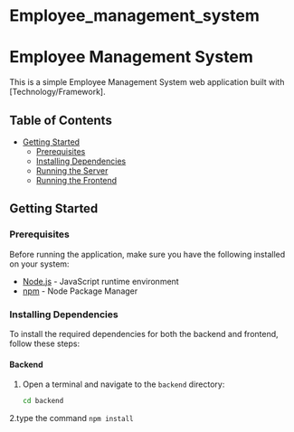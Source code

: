 # Employee_management_system
# Employee Management System

This is a simple Employee Management System web application built with [Technology/Framework].

## Table of Contents
- [Getting Started](#getting-started)
  - [Prerequisites](#prerequisites)
  - [Installing Dependencies](#installing-dependencies)
  - [Running the Server](#running-the-server)
  - [Running the Frontend](#running-the-frontend)

## Getting Started

### Prerequisites

Before running the application, make sure you have the following installed on your system:

- [Node.js](https://nodejs.org/) - JavaScript runtime environment
- [npm](https://www.npmjs.com/) - Node Package Manager

### Installing Dependencies

To install the required dependencies for both the backend and frontend, follow these steps:

#### Backend

1. Open a terminal and navigate to the `backend` directory:

   ```sh
   cd backend

2.type the command 
   ```npm install```